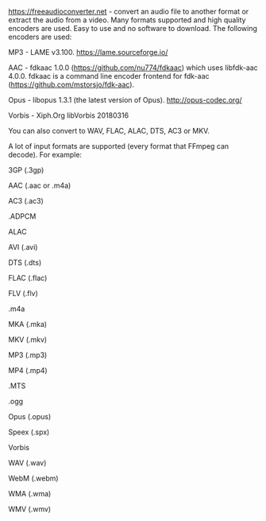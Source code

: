 https://freeaudioconverter.net - convert an audio file to another format or extract the audio from a video. Many formats supported and high quality encoders are used. Easy to use and no software to download. The following encoders are used:

MP3 - LAME v3.100. https://lame.sourceforge.io/

AAC - fdkaac 1.0.0 (https://github.com/nu774/fdkaac) which uses libfdk-aac 4.0.0. fdkaac is a command line encoder frontend for fdk-aac (https://github.com/mstorsjo/fdk-aac).

Opus - libopus 1.3.1 (the latest version of Opus). http://opus-codec.org/

Vorbis - Xiph.Org libVorbis 20180316

You can also convert to WAV, FLAC, ALAC, DTS, AC3 or MKV.

A lot of input formats are supported (every format that FFmpeg can decode). For example:

3GP (.3gp)

AAC (.aac or .m4a)

AC3 (.ac3)

.ADPCM

ALAC

AVI (.avi)

DTS (.dts)

FLAC (.flac)

FLV (.flv)

.m4a

MKA (.mka)

MKV (.mkv)

MP3 (.mp3)

MP4 (.mp4)

.MTS

.ogg

Opus (.opus)

Speex (.spx)

Vorbis

WAV (.wav)

WebM (.webm)

WMA (.wma)

WMV (.wmv)

